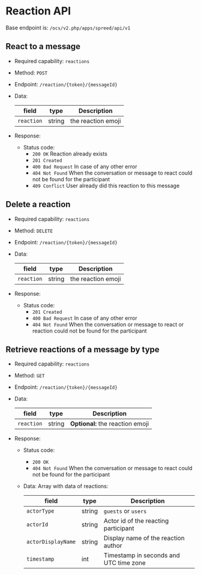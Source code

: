 # Reaction API

Base endpoint is: `/ocs/v2.php/apps/spreed/api/v1`

## React to a message

* Required capability: `reactions`
* Method: `POST`
* Endpoint: `/reaction/{token}/{messageId}`
* Data:

    field | type | Description
    ---|---|---
    `reaction` | string | the reaction emoji

* Response:
    - Status code:
        + `200 OK` Reaction already exists
        + `201 Created`
        + `400 Bad Request` In case of any other error
        + `404 Not Found` When the conversation or message to react could not be found for the participant
        + `409 Conflict` User already did this reaction to this message

## Delete a reaction

* Required capability: `reactions`
* Method: `DELETE`
* Endpoint: `/reaction/{token}/{messageId}`
* Data:

    field | type | Description
    ---|---|---
    `reaction` | string | the reaction emoji

* Response:
    - Status code:
        + `201 Created`
        + `400 Bad Request` In case of any other error
        + `404 Not Found` When the conversation or message to react or reaction could not be found for the participant

## Retrieve reactions of a message by type

* Required capability: `reactions`
* Method: `GET`
* Endpoint: `/reaction/{token}/{messageId}`
* Data:

    field | type | Description
    ---|---|---
    `reaction` | string | **Optional:** the reaction emoji

* Response:
    - Status code:
        + `200 OK`
        + `404 Not Found` When the conversation or message to react could not be found for the participant

    - Data:
        Array with data of reactions:

        field | type | Description
        ---|---|---
        `actorType` | string | `guests` or `users`
        `actorId` | string | Actor id of the reacting participant
        `actorDisplayName` | string | Display name of the reaction author
        `timestamp` | int | Timestamp in seconds and UTC time zone
